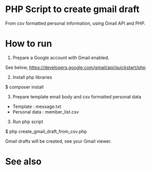 # PHP Script to create gmail draft

From csv formatted personal information, using Gmail API and PHP.

# How to run

1. Prepare a Google account with Gmail enabled.

See below,
https://developers.google.com/gmail/api/quickstart/php

2. Install php libraries

$ composer install

3. Prepare template email body and csv formatted personal data
* Template : message.txt
* Personal data : member_list.csv

3. Run php script

$ php create_gmail_draft_from_csv.php

Gmail drafts will be created, see your Gmail viewer.

# See also

